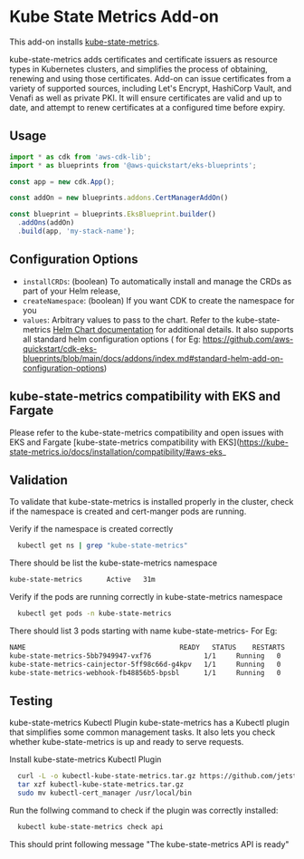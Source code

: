 # Kube State Metrics Add-on

This add-on installs [kube-state-metrics](https://github.com/kube-state-metrics/kube-state-metrics).

kube-state-metrics adds certificates and certificate issuers as resource types in Kubernetes clusters, and simplifies the process of obtaining, renewing and using those certificates.
Add-on can issue certificates from a variety of supported sources, including Let's Encrypt, HashiCorp Vault, and Venafi as well as private PKI.
It will ensure certificates are valid and up to date, and attempt to renew certificates at a configured time before expiry.

## Usage

```typescript
import * as cdk from 'aws-cdk-lib';
import * as blueprints from '@aws-quickstart/eks-blueprints';

const app = new cdk.App();

const addOn = new blueprints.addons.CertManagerAddOn()

const blueprint = blueprints.EksBlueprint.builder()
  .addOns(addOn)
  .build(app, 'my-stack-name');
```

## Configuration Options

- `installCRDs`: (boolean) To automatically install and manage the CRDs as part of your Helm release,
- `createNamespace`: (boolean) If you want CDK to create the namespace for you
- `values`: Arbitrary values to pass to the chart. Refer to the kube-state-metrics [Helm Chart documentation](https://artifacthub.io/packages/helm/kube-state-metrics/kube-state-metrics) for additional details. It also supports all standard helm configuration options ( for Eg: https://github.com/aws-quickstart/cdk-eks-blueprints/blob/main/docs/addons/index.md#standard-helm-add-on-configuration-options)

## kube-state-metrics compatibility with EKS and Fargate

Please refer to the kube-state-metrics compatibility and open issues with EKS and Fargate
[kube-state-metrics compatibility with EKS](https://kube-state-metrics.io/docs/installation/compatibility/#aws-eks_

## Validation

To validate that kube-state-metrics is installed properly in the cluster, check if the namespace is created and cert-manger pods are running.

Verify if the namespace is created correctly
```bash
  kubectl get ns | grep "kube-state-metrics"
```
There should be list the kube-state-metrics namespace
```bash
kube-state-metrics      Active   31m
```
Verify if the pods are running correctly in kube-state-metrics namespace
```bash
  kubectl get pods -n kube-state-metrics  
```
There should list 3 pods starting with name kube-state-metrics-
For Eg:
```bash
NAME                                      READY   STATUS    RESTARTS   AGE
kube-state-metrics-5bb7949947-vxf76             1/1     Running   0          2m56s
kube-state-metrics-cainjector-5ff98c66d-g4kpv   1/1     Running   0          2m56s
kube-state-metrics-webhook-fb48856b5-bpsbl      1/1     Running   0          2m56s
```

## Testing

kube-state-metrics Kubectl Plugin
kube-state-metrics has a Kubectl plugin that simplifies some common management tasks. It also lets you check whether kube-state-metrics is up and ready to serve requests.

Install kube-state-metrics Kubectl Plugin
```bash
  curl -L -o kubectl-kube-state-metrics.tar.gz https://github.com/jetstack/kube-state-metrics/releases/latest/download/kubectl-cert_manager-linux-amd64.tar.gz
  tar xzf kubectl-kube-state-metrics.tar.gz
  sudo mv kubectl-cert_manager /usr/local/bin
```

Run the follwing command to check if the plugin was correctly installed:
```bash
  kubectl kube-state-metrics check api
```
This should print following message "The kube-state-metrics API is ready"